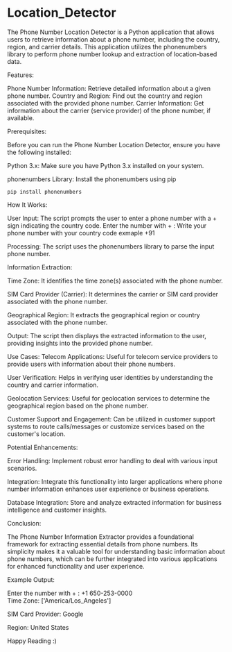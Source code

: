 # Location_Detector

The Phone Number Location Detector is a Python application that allows users to retrieve information about a phone number, including the country, region, and carrier details.
This application utilizes the phonenumbers library to perform phone number lookup and extraction of location-based data.

Features:

  Phone Number Information: Retrieve detailed information about a given phone number.
Country and Region: Find out the country and region associated with the provided phone number.
Carrier Information: Get information about the carrier (service provider) of the phone number, if available.

Prerequisites:

  Before you can run the Phone Number Location Detector, ensure you have the following installed:

Python 3.x: Make sure you have Python 3.x installed on your system.

phonenumbers Library: Install the phonenumbers using pip

    pip install phonenumbers

How It Works:

  User Input: 
    The script prompts the user to enter a phone number with a + sign indicating the country code.
    Enter the number with + : Write your phone number with your country code exmaple +91 

  Processing: 
    The script uses the phonenumbers library to parse the input phone number.

Information Extraction:

  Time Zone: 
    It identifies the time zone(s) associated with the phone number.
    
  SIM Card Provider (Carrier):
    It determines the carrier or SIM card provider associated with the phone number.
    
  Geographical Region:
    It extracts the geographical region or country associated with the phone number.
    
  Output: 
    The script then displays the extracted information to the user, providing insights into the provided phone number.

Use Cases:
  Telecom Applications: 
    Useful for telecom service providers to provide users with information about their phone numbers.
    
  User Verification:
    Helps in verifying user identities by understanding the country and carrier information.
    
  Geolocation Services: 
    Useful for geolocation services to determine the geographical region based on the phone number.
    
  Customer Support and Engagement:
    Can be utilized in customer support systems to route calls/messages or customize services based on the customer's location.

Potential Enhancements:

  Error Handling: 
    Implement robust error handling to deal with various input scenarios.
    
  Integration: 
    Integrate this functionality into larger applications where phone number information enhances user experience or business operations.
    
  Database Integration: 
    Store and analyze extracted information for business intelligence and customer insights.

Conclusion:

  The Phone Number Information Extractor provides a foundational framework for extracting essential details from phone numbers. Its simplicity makes it a valuable tool for understanding basic information about phone numbers, which can be further integrated into various applications for enhanced functionality and user experience.


Example Output:

Enter the number with + : +1 650-253-0000                                                                                                     
Time Zone: ['America/Los_Angeles']

SIM Card Provider: Google

Region: United States


Happy Reading :)

